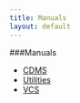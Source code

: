 ```yaml
---
title: Manuals
layout: default
---
```


###Manuals

* [CDMS](http://cdat.llnl.gov/documentation/cdms/cdms.html)
* [Utilities](http://cdat.llnl.gov/documentation/utilities/utilities.html)
* [VCS](http://cdat.llnl.gov/documentation/vcs/vcs.html)
